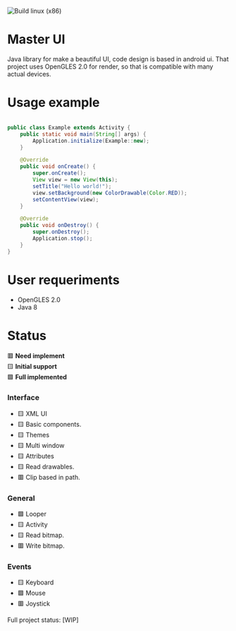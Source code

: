 ![Build linux (x86)](https://github.com/GabrielBRDeveloper/MasterUI/actions/workflows/build-linux.yml/badge.svg)

# Master UI

Java library for make a beautiful UI, code design is based in android ui.
That project uses OpenGLES 2.0 for render, so that is compatible with many actual devices.

# Usage example

```java

public class Example extends Activity {
    public static void main(String[] args) {
        Application.initialize(Example::new);
    }

    @Override
    public void onCreate() {
        super.onCreate();
        View view = new View(this);
        setTitle("Hello world!");
        view.setBackground(new ColorDrawable(Color.RED));
        setContentView(view);
    }

    @Override
    public void onDestroy() {
        super.onDestroy();
        Application.stop();
    }
}
```
# User requeriments

- OpenGLES 2.0
- Java 8

# Status

🟥 **Need implement**\
🟨 **Initial support**\
🟩 **Full implemented**

### Interface

- 🟨 XML UI
- 🟨 Basic components.
- 🟨 Themes
- 🟨 Multi window
- 🟨 Attributes
- 🟨 Read drawables.
- 🟥 Clip based in path.

### General

- 🟩 Looper
- 🟨 Activity
- 🟨 Read bitmap.
- 🟥 Write bitmap.

### Events

- 🟨 Keyboard
- 🟩 Mouse
- 🟥 Joystick

Full project status: [WIP]
